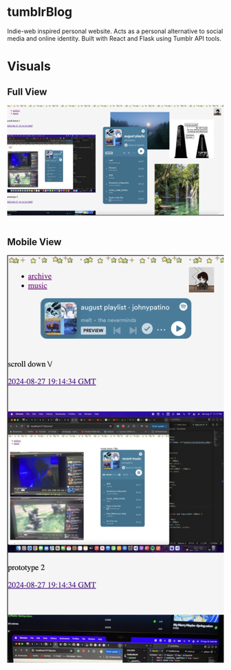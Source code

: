 # tumblrBlog

Indie-web inspired personal website. Acts as a personal alternative to social media and online identity. Built with React and Flask using Tumblr API tools.

# Visuals

## Full View

![alt text](https://github.com/Jonathanpatinocs/tumblrBlog/blob/f6c1fc03048efe885cae5056b1f1c69e3da8993a/frontend/src/assets/tmbrimg/tmbrfull.png "Full View") <br/> <br/>

## Mobile View

![alt text](https://github.com/Jonathanpatinocs/tumblrBlog/blob/f6c1fc03048efe885cae5056b1f1c69e3da8993a/frontend/src/assets/tmbrimg/tmbrmobile.png "Mobile View") <br/>
<br/>
